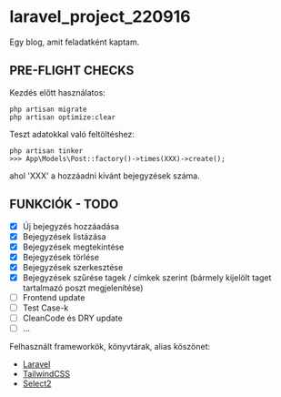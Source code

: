 # laravel_project_220916

Egy blog, amit feladatként kaptam.

## PRE-FLIGHT CHECKS

Kezdés előtt használatos:

```
php artisan migrate
php artisan optimize:clear
```

Teszt adatokkal való feltöltéshez:

```
php artisan tinker
>>> App\Models\Post::factory()->times(XXX)->create();
```

ahol 'XXX' a hozzáadni kívánt bejegyzések száma.

## FUNKCIÓK - TODO

- [x] Új bejegyzés hozzáadása
- [x] Bejegyzések listázása
- [x] Bejegyzések megtekintése
- [x] Bejegyzések törlése
- [x] Bejegyzések szerkesztése
- [x] Bejegyzések szűrése tagek / címkek szerint (bármely kijelölt taget tartalmazó poszt megjelenítése)
- [ ] Frontend update
- [ ] Test Case-k
- [ ] CleanCode és DRY update
- [ ] ...

Felhasznált frameworkök, könyvtárak, alias köszönet:
- [Laravel](https://laravel.com/)
- [TailwindCSS](https://tailwindcss.com/)
- [Select2](https://select2.org/)
